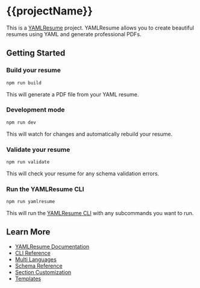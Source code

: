 # {{projectName}}

This is a [YAMLResume](https://yamlresume.dev) project. YAMLResume allows you to
create beautiful resumes using YAML and generate professional PDFs.

## Getting Started

### Build your resume

```bash
npm run build
```

This will generate a PDF file from your YAML resume.

### Development mode

```bash
npm run dev
```

This will watch for changes and automatically rebuild your resume.

### Validate your resume

```bash
npm run validate
```

This will check your resume for any schema validation errors.

### Run the YAMLResume CLI

```bash
npm run yamlresume
```

This will run the [YAMLResume CLI](https://yamlresume.dev/docs/cli) with any
subcommands you want to run.

## Learn More

- [YAMLResume Documentation](https://yamlresume.dev/docs/)
- [CLI Reference](https://yamlresume.dev/docs/cli/)
- [Multi Languages](https://yamlresume.dev/docs/content/multi-languages)
- [Schema Reference](https://yamlresume.dev/docs/compiler/schema)
- [Section Customization](https://yamlresume.dev/docs/layout/sections)
- [Templates](https://yamlresume.dev/docs/layout/templates)
